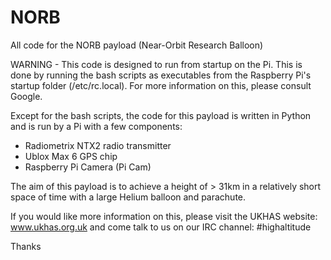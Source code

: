 NORB
====

All code for the NORB payload (Near-Orbit Research Balloon)

WARNING - This code is designed to run from startup on the Pi. This is done by running the bash scripts as executables
from the Raspberry Pi's startup folder (/etc/rc.local). For more information on this, please consult Google.


Except for the bash scripts, the code for this payload is written in Python and is run by a Pi with a few components:

- Radiometrix NTX2 radio transmitter
- Ublox Max 6 GPS chip
- Raspberry Pi Camera (Pi Cam)


The aim of this payload is to achieve a height of > 31km in a relatively short space of time with a large Helium balloon
and parachute. 

If you would like more information on this, please visit the UKHAS website: www.ukhas.org.uk 
and come talk to us on our IRC channel: #highaltitude

Thanks
